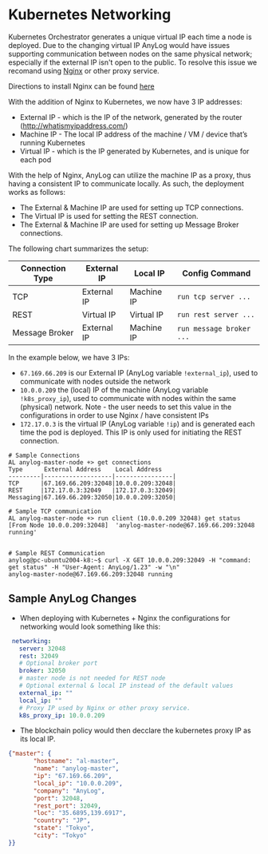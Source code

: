 # Kubernetes Networking

Kubernetes Orchestrator generates a unique virtual IP each time a node is deployed. Due to the changing virtual IP AnyLog
would have issues supporting communication between nodes on the same physical network; especially if the external IP 
isn't open to the public. To resolve this issue we recomand using [Nginx](https://www.nginx.com/) or other proxy service.     

Directions to install Nginx can be found [here]()  

With the addition of Nginx to Kubernetes, we now have 3 IP addresses: 
* External IP - which is the IP of the network, generated by the router (http://whatismyipaddress.com/) 
* Machine IP - The local IP address of the machine / VM / device that’s running Kubernetes
* Virtual IP - which is the IP generated by Kubernetes, and is unique for each pod 

With the help of Nginx, AnyLog can utilize the machine IP as a proxy, thus having a consistent IP to communicate locally. 
As such, the deployment works as follows:
* The External & Machine IP are used for setting up TCP connections.
* The Virtual IP is used for setting the REST connection.
* The External & Machine IP are used for setting up Message Broker connections.

The following chart summarizes the setup:

| Connection Type |  External IP | Local IP | Config Command | 
| --- | --- | --- | --- | 
| TCP | External IP | Machine IP | `run tcp server ...` | 
| REST | Virtual IP | Virtual IP | `run rest server ...`| 
| Message Broker | External IP | Machine IP | `run message broker ...` |

In the example below, we have 3 IPs: 
* `67.169.66.209` is our External IP (AnyLog variable `!external_ip`), used to communicate with nodes outside the network
* `10.0.0.209` the (local) IP of the machine (AnyLog variable `!k8s_proxy_ip`), used to communicate with nodes within the same (physical) network. Note - the user needs to set this value in the configurations in order to use Nginx / have consistent IPs 
* `172.17.0.3` is the virtual IP (AnyLog variable `!ip`) and is generated each time the pod is deployed. This IP is only used for initiating the REST connection.

```commandline
# Sample Connections 
AL anylog-master-node +> get connections 
Type      External Address    Local Address    
---------|-------------------|----------------|
TCP      |67.169.66.209:32048|10.0.0.209:32048|
REST     |172.17.0.3:32049   |172.17.0.3:32049|
Messaging|67.169.66.209:32050|10.0.0.209:32050|

# Sample TCP communication
AL anylog-master-node +> run client (10.0.0.209 32048) get status 
[From Node 10.0.0.209:32048]  'anylog-master-node@67.169.66.209:32048 running'


# Sample REST Communication
anylog@pc-ubuntu2004-k8:~$ curl -X GET 10.0.0.209:32049 -H "command: get status" -H "User-Agent: AnyLog/1.23" -w "\n" 
anylog-master-node@67.169.66.209:32048 running
```

## Sample AnyLog Changes 

* When deploying with Kubernetes + Nginx the configurations for networking would look something like this: 
```yaml
 networking:
   server: 32048
   rest: 32049
   # Optional broker port
   broker: 32050
   # master node is not needed for REST node
   # Optional external & local IP instead of the default values
   external_ip: ""
   local_ip: ""
   # Proxy IP used by Nginx or other proxy service.
   k8s_proxy_ip: 10.0.0.209
```

* The blockchain policy would then decclare the kubernetes proxy IP as its local IP. 
```json 
{"master": {
       "hostname": "al-master",
       "name": "anylog-master",
       "ip": "67.169.66.209",
       "local_ip": "10.0.0.209",
       "company": "AnyLog",
       "port": 32048,
       "rest_port": 32049,
       "loc": "35.6895,139.6917",
       "country": "JP",
       "state": "Tokyo",
       "city": "Tokyo"
}} 
``` 

